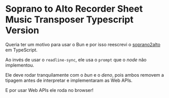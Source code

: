 # Soprano to Alto Recorder Sheet Music Transposer Typescript Version

Queria ter um motivo para usar o Bun e por isso reescrevi o [soprano2alto](https://github.com/lucasbalena/soprano2alto) em TypeScript.

Ao invés de usar o `readline-sync`, ele usa o `prompt` que o *node* não implementou.

Ele deve rodar tranquilamente com o *bun* e o *deno*, pois ambos removem a tipagem antes de interpretar e implementaram as Web APIs.

E por usar Web APIs ele roda no browser!